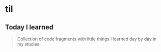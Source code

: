 # til
## Today I learned
> Collection of code fragments with little things I learned day by day in my studies
